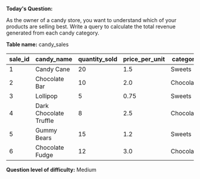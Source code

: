 **Today's Question:**

As the owner of a candy store, you want to understand which of your products are selling best. Write a query to calculate the total revenue generated from each candy category.

**Table name:** candy_sales

| sale_id | candy_name                | quantity_sold | price_per_unit | category   |
|---------|---------------------------|---------------|----------------|------------|
| 1       | Candy Cane                | 20            | 1.5            | Sweets     |
| 2       | Chocolate Bar             | 10            | 2.0            | Chocolate  |
| 3       | Lollipop                  | 5             | 0.75           | Sweets     |
| 4       | Dark Chocolate Truffle    | 8             | 2.5            | Chocolate  |
| 5       | Gummy Bears               | 15            | 1.2            | Sweets     |
| 6       | Chocolate Fudge           | 12            | 3.0            | Chocolate  |


**Question level of difficulty:**
Medium

